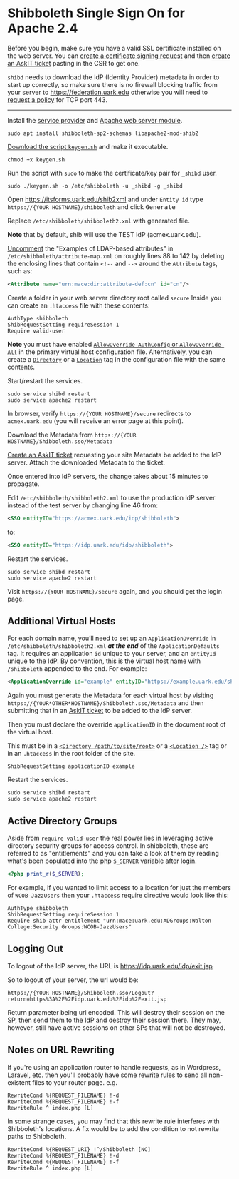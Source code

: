 # Shibboleth Single Sign On for Apache 2.4

Before you begin, make sure you have a valid SSL certificate installed
on the web server. You can [create a certificate signing request][7] and then
[create an AskIT ticket][6] pasting in the CSR to get one.

`shibd` needs to download the IdP (Identity Provider) metadata in order to start up correctly,
so make sure there is no firewall blocking traffic from your server to
https://federation.uark.edu otherwise you will need to [request a policy][9]
for TCP port 443.

------------------------------------------------------------------------------

Install the [service provider][1] and [Apache web server module][2].

    sudo apt install shibboleth-sp2-schemas libapache2-mod-shib2

[Download the script `keygen.sh`][8] and make it executable.

    chmod +x keygen.sh

Run the script with `sudo` to make the certificate/key pair for `_shibd` user.

    sudo ./keygen.sh -o /etc/shibboleth -u _shibd -g _shibd

Open https://itsforms.uark.edu/shib2xml and under `Entity id` type
`https://{YOUR HOSTNAME}/shibboleth` and click <kbd>Generate</kbd>

Replace `/etc/shibboleth/shibboleth2.xml` with generated file.

**Note** that by default, shib will use the TEST IdP (acmex.uark.edu).

[Uncomment][10] the "Examples of LDAP-based attributes" in `/etc/shibboleth/attribute-map.xml`
on roughly lines 88 to 142 by deleting the enclosing lines that contain `<!--` and `-->` around
the `Attribute` tags, such as:

```xml
<Attribute name="urn:mace:dir:attribute-def:cn" id="cn"/>
```

Create a folder in your web server directory root called `secure`
Inside you can create an `.htaccess` file with these contents:

    AuthType shibboleth
    ShibRequestSetting requireSession 1
    Require valid-user

**Note** you must have enabled [`AllowOverride AuthConfig` or `AllowOverride All`][3]
in the primary virtual host configuration file. Alternatively, you can create a
[`Directory`][4] or a [`Location`][5] tag in the configuration file with the
same contents.

Start/restart the services.

    sudo service shibd restart
    sudo service apache2 restart

In browser, verify `https://{YOUR HOSTNAME}/secure` redirects to `acmex.uark.edu`
(you will receive an error page at this point).

Download the Metadata from `https://{YOUR HOSTNAME}/Shibboleth.sso/Metadata`

[Create an AskIT ticket][6] requesting your site Metadata be added to the IdP
server. Attach the downloaded Metadata to the ticket.

Once entered into IdP servers, the change takes about 15 minutes to propagate.

Edit `/etc/shibboleth/shibboleth2.xml` to use the production IdP server instead
of the test server by changing line 46 from:

```xml
<SSO entityID="https://acmex.uark.edu/idp/shibboleth">
```

to:

```xml
<SSO entityID="https://idp.uark.edu/idp/shibboleth">
```

Restart the services.

    sudo service shibd restart
    sudo service apache2 restart

Visit `https://{YOUR HOSTNAME}/secure` again, and you should get the login page.

## Additional Virtual Hosts

For each domain name, you’ll need to set up an `ApplicationOverride` in
`/etc/shibboleth/shibboleth2.xml` ***at the end*** of the `ApplicationDefaults` tag.
It requires an application `id` unique to your server, and an `entityId` unique
to the IdP. By convention, this is the virtual host name with `/shibboleth`
appended to the end. For example:

```xml
<ApplicationOverride id="example" entityID="https://example.uark.edu/shibboleth"/>
```

Again you must generate the Metadata for each virtual host by visiting
`https://{YOUR*OTHER*HOSTNAME}/Shibboleth.sso/Metadata` and then submitting that
in an [AskIT ticket][6] to be added to the IdP server.

Then you must declare the override `applicationID` in the document root of the
virtual host.

This must be in a [`<Directory /path/to/site/root>`][4] or a [`<Location />`][5]
tag or in an `.htaccess` in the root folder of the site.

    ShibRequestSetting applicationID example

Restart the services.

    sudo service shibd restart
    sudo service apache2 restart

## Active Directory Groups

Aside from `require valid-user` the real power lies in leveraging active directory
security groups for access control. In shibboleth, these are referred to as "entitlements"
and you can take a look at them by reading what's been populated into the php `$_SERVER`
variable after login.

```php
<?php print_r($_SERVER);
```

For example, if you wanted to limit access to a location for just the members of `WCOB-JazzUsers`
then your `.htaccess` require directive would look like this:

    AuthType shibboleth
    ShibRequestSetting requireSession 1
    Require shib-attr entitlement "urn:mace:uark.edu:ADGroups:Walton College:Security Groups:WCOB-JazzUsers"

## Logging Out

To logout of the IdP server, the URL is https://idp.uark.edu/idp/exit.jsp

So to logout of your server, the url would be:

    https://{YOUR HOSTNAME}/Shibboleth.sso/Logout?return=https%3A%2F%2Fidp.uark.edu%2Fidp%2Fexit.jsp

Return parameter being url encoded. This will destroy their session on the SP,
then send them to the IdP and destroy their session there. They may, however,
still have active sessions on other SPs that will not be destroyed.

## Notes on URL Rewriting

If you're using an application router to handle requests, as in Wordpress, Laravel, etc.
then you'll probably have some rewrite rules to send all non-existent files to your router page. e.g.

    RewriteCond %{REQUEST_FILENAME} !-d
    RewriteCond %{REQUEST_FILENAME} !-f
    RewriteRule ^ index.php [L]
 
In some strange cases, you may find that this rewrite rule interferes with Shibboleth's locations.
A fix would be to add the condition to not rewrite paths to Shibboleth.

    RewriteCond %{REQUEST_URI} !^/Shibboleth [NC]
    RewriteCond %{REQUEST_FILENAME} !-d
    RewriteCond %{REQUEST_FILENAME} !-f
    RewriteRule ^ index.php [L]

[1]:https://shibboleth.net/products/service-provider.html
[2]:https://wiki.shibboleth.net/confluence/display/SHIB2/NativeSPApacheConfig
[3]:https://httpd.apache.org/docs/current/mod/core.html#allowoverride
[4]:https://httpd.apache.org/docs/current/mod/core.html#directory
[5]:https://httpd.apache.org/docs/current/mod/core.html#location
[6]:https://askit.uark.edu/
[7]:https://github.com/jpuck/openssl.csr.bash
[8]:./keygen.sh
[9]:https://askit.uark.edu/request/firewall/index.php
[10]:http://stackoverflow.com/a/2757409/4233593

